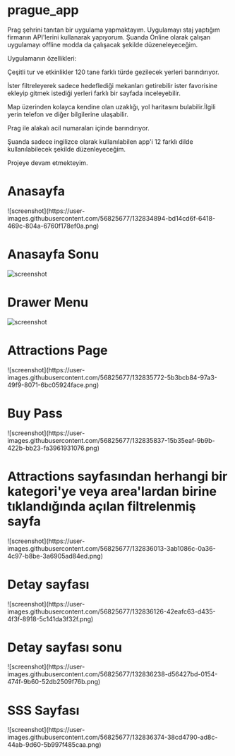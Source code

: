 # prague_app

Prag şehrini tanıtan bir uygulama yapmaktayım. Uygulamayı staj yaptığım firmanın API'lerini kullanarak yapıyorum. Şuanda Online olarak çalışan uygulamayı offline modda da çalışacak şekilde düzeneleyeceğim.

Uygulamanın özellikleri:

Çeşitli tur ve etkinlikler 120 tane farklı türde gezilecek yerleri barındırıyor.

İster filtreleyerek sadece hedeflediği mekanları getirebilir ister favorisine ekleyip gitmek istediği  yerleri farklı bir sayfada inceleyebilir.

Map üzerinden kolayca kendine olan uzaklığı, yol haritasını bulabilir.İlgili yerin telefon ve diğer bilgilerine ulaşabilir.

Prag ile alakalı acil numaraları içinde barındırıyor.

Şuanda sadece ingilizce olarak kullanılabilen app'i 12 farklı dilde kullanılabilecek şekilde düzenleyeceğim.

Projeye devam etmekteyim.
 <h1>Anasayfa</h1>
![screenshot](https://user-images.githubusercontent.com/56825677/132834894-bd14cd6f-6418-469c-804a-6760f178ef0a.png)
<h1>Anasayfa Sonu</h1>

![screenshot](https://user-images.githubusercontent.com/56825677/132835658-92d02243-c3e2-4a5a-8563-7afaa0d5bfe6.png)

 <h1>Drawer Menu</h1>

![screenshot](https://user-images.githubusercontent.com/56825677/132835553-95349b61-2700-4880-9a2f-30d43381b3d2.png)
<h1>Attractions Page</h1>
![screenshot](https://user-images.githubusercontent.com/56825677/132835772-5b3bcb84-97a3-49f9-8071-6bc05924face.png)
<h1>Buy Pass</h1>
![screenshot](https://user-images.githubusercontent.com/56825677/132835837-15b35eaf-9b9b-422b-bb23-fa3961931076.png)

<h1>Attractions sayfasından herhangi bir kategori'ye veya area'lardan birine tıklandığında açılan filtrelenmiş sayfa</h1>
![screenshot](https://user-images.githubusercontent.com/56825677/132836013-3ab1086c-0a36-4c97-b8be-3a6905ad84ed.png)

<h1>Detay sayfası</h1>
![screenshot](https://user-images.githubusercontent.com/56825677/132836126-42eafc63-d435-4f3f-8918-5c141da3f32f.png)

<h1>Detay sayfası sonu</h1>
![screenshot](https://user-images.githubusercontent.com/56825677/132836238-d56427bd-0154-474f-9b60-52db2509f76b.png)

<h1>SSS Sayfası</h1>
![screenshot](https://user-images.githubusercontent.com/56825677/132836374-38cd4790-ad8c-44ab-9d60-5b997f485caa.png)





